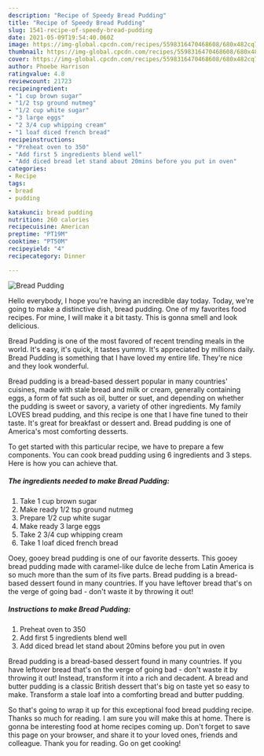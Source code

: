 ```yaml
---
description: "Recipe of Speedy Bread Pudding"
title: "Recipe of Speedy Bread Pudding"
slug: 1541-recipe-of-speedy-bread-pudding
date: 2021-05-09T19:54:40.060Z
image: https://img-global.cpcdn.com/recipes/5598316470468608/680x482cq70/bread-pudding-recipe-main-photo.jpg
thumbnail: https://img-global.cpcdn.com/recipes/5598316470468608/680x482cq70/bread-pudding-recipe-main-photo.jpg
cover: https://img-global.cpcdn.com/recipes/5598316470468608/680x482cq70/bread-pudding-recipe-main-photo.jpg
author: Phoebe Harrison
ratingvalue: 4.8
reviewcount: 21723
recipeingredient:
- "1 cup brown sugar"
- "1/2 tsp ground nutmeg"
- "1/2 cup white sugar"
- "3 large eggs"
- "2 3/4 cup whipping cream"
- "1 loaf diced french bread"
recipeinstructions:
- "Preheat oven to 350"
- "Add first 5 ingredients blend well"
- "Add diced bread let stand about 20mins before you put in oven"
categories:
- Recipe
tags:
- bread
- pudding

katakunci: bread pudding 
nutrition: 260 calories
recipecuisine: American
preptime: "PT19M"
cooktime: "PT50M"
recipeyield: "4"
recipecategory: Dinner

---
```



![Bread Pudding](https://img-global.cpcdn.com/recipes/5598316470468608/680x482cq70/bread-pudding-recipe-main-photo.jpg)

Hello everybody, I hope you're having an incredible day today. Today, we're going to make a distinctive dish, bread pudding. One of my favorites food recipes. For mine, I will make it a bit tasty. This is gonna smell and look delicious.

Bread Pudding is one of the most favored of recent trending meals in the world. It's easy, it's quick, it tastes yummy. It's appreciated by millions daily. Bread Pudding is something that I have loved my entire life. They're nice and they look wonderful.

Bread pudding is a bread-based dessert popular in many countries&#39; cuisines, made with stale bread and milk or cream, generally containing eggs, a form of fat such as oil, butter or suet, and depending on whether the pudding is sweet or savory, a variety of other ingredients. My family LOVES bread pudding, and this recipe is one that I have fine tuned to their taste. It&#39;s great for breakfast or dessert and. Bread pudding is one of America&#39;s most comforting desserts.


To get started with this particular recipe, we have to prepare a few components. You can cook bread pudding using 6 ingredients and 3 steps. Here is how you can achieve that.

<!--inarticleads1-->

##### The ingredients needed to make Bread Pudding:

1. Take 1 cup brown sugar
1. Make ready 1/2 tsp ground nutmeg
1. Prepare 1/2 cup white sugar
1. Make ready 3 large eggs
1. Take 2 3/4 cup whipping cream
1. Take 1 loaf diced french bread


Ooey, gooey bread pudding is one of our favorite desserts. This gooey bread pudding made with caramel-like dulce de leche from Latin America is so much more than the sum of its five parts. Bread pudding is a bread-based dessert found in many countries. If you have leftover bread that&#39;s on the verge of going bad - don&#39;t waste it by throwing it out! 

<!--inarticleads2-->

##### Instructions to make Bread Pudding:

1. Preheat oven to 350
1. Add first 5 ingredients blend well
1. Add diced bread let stand about 20mins before you put in oven


Bread pudding is a bread-based dessert found in many countries. If you have leftover bread that&#39;s on the verge of going bad - don&#39;t waste it by throwing it out! Instead, transform it into a rich and decadent. A bread and butter pudding is a classic British dessert that&#39;s big on taste yet so easy to make. Transform a stale loaf into a comforting bread and butter pudding. 

So that's going to wrap it up for this exceptional food bread pudding recipe. Thanks so much for reading. I am sure you will make this at home. There is gonna be interesting food at home recipes coming up. Don't forget to save this page on your browser, and share it to your loved ones, friends and colleague. Thank you for reading. Go on get cooking!
